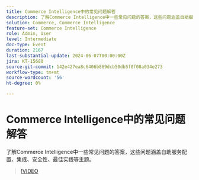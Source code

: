 ```yaml
---
title: Commerce Intelligence中的常见问题解答
description: 了解Commerce Intelligence中一些常见问题的答案，这些问题涵盖自助服务配置、集成、安全性、最佳实践等主题。
solution: Commerce, Commerce Intelligence
feature-set: Commerce Intelligence
role: Admin, User
level: Intermediate
doc-type: Event
duration: 2167
last-substantial-update: 2024-06-07T00:00:00Z
jira: KT-15680
source-git-commit: 142e427ea8c6406b869dcb50db5f0f08a034e273
workflow-type: tm+mt
source-wordcount: '56'
ht-degree: 0%

---
```



# Commerce Intelligence中的常见问题解答

了解Commerce Intelligence中一些常见问题的答案，这些问题涵盖自助服务配置、集成、安全性、最佳实践等主题。

>[!VIDEO](https://video.tv.adobe.com/v/3429617/?learn=on)